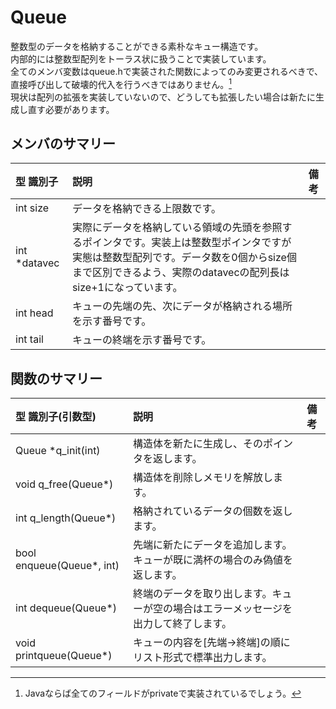 # Queue
整数型のデータを格納することができる素朴なキュー構造です。  
内部的には整数型配列をトーラス状に扱うことで実装しています。  
全てのメンバ変数はqueue.hで実装された関数によってのみ変更されるべきで、直接呼び出して破壊的代入を行うべきではありません。[^1]  
現状は配列の拡張を実装していないので、どうしても拡張したい場合は新たに生成し直す必要があります。

## メンバのサマリー
|型 識別子|説明|備考|
|:--|:--|:--|
|int size|データを格納できる上限数です。||
|int *datavec|実際にデータを格納している領域の先頭を参照するポインタです。実装上は整数型ポインタですが実態は整数型配列です。<bf>データ数を0個からsize個まで区別できるよう、実際のdatavecの配列長はsize+1になっています。||
|int head|キューの先端の先、次にデータが格納される場所を示す番号です。||
|int tail|キューの終端を示す番号です。||

## 関数のサマリー
|型 識別子(引数型)|説明|備考|
|:--|:--|:--|
|Queue *q_init(int)|構造体を新たに生成し、そのポインタを返します。||
|void q_free(Queue*)|構造体を削除しメモリを解放します。||
|int q_length(Queue*)|格納されているデータの個数を返します。||
|bool enqueue(Queue*, int)|先端に新たにデータを追加します。<bf>キューが既に満杯の場合のみ偽値を返します。||
|int dequeue(Queue*)|終端のデータを取り出します。キューが空の場合はエラーメッセージを出力して終了します。||
|void printqueue(Queue*)|キューの内容を\[先端-\>終端\]の順にリスト形式で標準出力します。||

[^1]:Javaならば全てのフィールドがprivateで実装されているでしょう。
